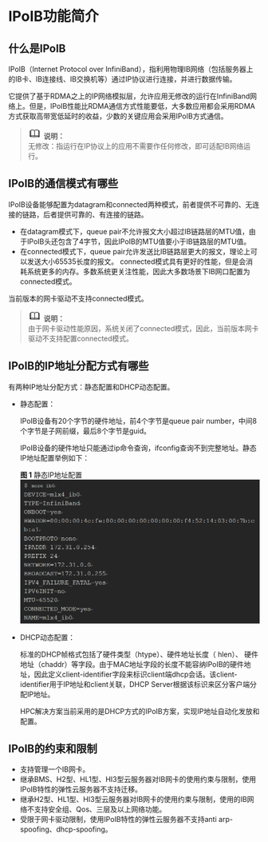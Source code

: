 # IPoIB功能简介<a name="ZH-CN_TOPIC_0068969584"></a>

## 什么是IPoIB<a name="section9267984142259"></a>

IPoIB（Internet Protocol over InfiniBand），指利用物理IB网络（包括服务器上的IB卡、IB连接线、IB交换机等）通过IP协议进行连接，并进行数据传输。

它提供了基于RDMA之上的IP网络模拟层，允许应用无修改的运行在InfiniBand网络上。但是，IPoIB性能比RDMA通信方式性能要低，大多数应用都会采用RDMA方式获取高带宽低延时的收益，少数的关键应用会采用IPoIB方式通信。

>![](public_sys-resources/icon-note.gif) **说明：**   
>无修改：指运行在IP协议上的应用不需要作任何修改，即可适配IB网络运行。  

## IPoIB的通信模式有哪些<a name="section30836155142441"></a>

IPoIB设备能够配置为datagram和connected两种模式，前者提供不可靠的、无连接的链路，后者提供可靠的、有连接的链路。

-   在datagram模式下，queue pair不允许报文大小超过IB链路层的MTU值，由于IPoIB头还包含了4字节，因此IPoIB的MTU值要小于IB链路层的MTU值。
-   在connected模式下，queue pair允许发送比IB链路层更大的报文，理论上可以发送大小65535长度的报文。 connected模式具有更好的性能，但是会消耗系统更多的内存。多数系统更关注性能，因此大多数场景下IB网口配置为connected模式。

当前版本的网卡驱动不支持connected模式。

>![](public_sys-resources/icon-note.gif) **说明：**   
>由于网卡驱动性能原因，系统关闭了connected模式，因此，当前版本网卡驱动不支持配置connected模式。  

## IPoIB的IP地址分配方式有哪些<a name="section56246773142930"></a>

有两种IP地址分配方式：静态配置和DHCP动态配置。

-   静态配置：

    IPoIB设备有20个字节的硬件地址，前4个字节是queue pair number，中间8个字节是子网前缀，最后8个字节是guid。

    IPoIB设备的硬件地址只能通过ip命令查询，ifconfig查询不到完整地址。静态IP地址配置举例如下：

    **图 1**  静态IP地址配置<a name="fig79455293299"></a>  
    ![](figures/静态IP地址配置.png "静态IP地址配置")

-   DHCP动态配置：

    标准的DHCP帧格式包括了硬件类型（htype）、硬件地址长度（ hlen）、 硬件地址（chaddr）等字段。由于MAC地址字段的长度不能容纳IPoIB的硬件地址，因此定义client-identifier字段来标识client端dhcp会话。该client-identifier用于IP地址和client关联，DHCP Server根据该标识来区分客户端分配IP地址。

    HPC解决方案当前采用的是DHCP方式的IPoIB方案，实现IP地址自动化发放和配置。


## IPoIB的约束和限制<a name="section3214285142735"></a>

-   支持管理一个IB网卡。
-   继承BMS、H2型、HL1型、HI3型云服务器对IB网卡的使用约束与限制，使用IPoIB特性的弹性云服务器不支持迁移。
-   继承H2型、HL1型、HI3型云服务器对IB网卡的使用约束与限制，使用的IB网络不支持安全组、Qos、三层及以上网络功能。
-   受限于网卡驱动限制，使用IPoIB特性的弹性云服务器不支持anti arp-spoofing、dhcp-spoofing。


